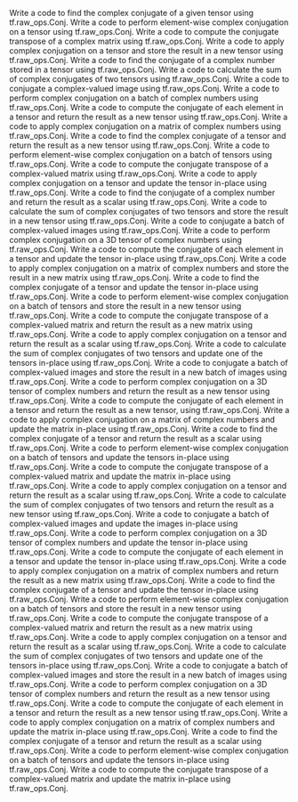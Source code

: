 Write a code to find the complex conjugate of a given tensor using tf.raw_ops.Conj.
Write a code to perform element-wise complex conjugation on a tensor using tf.raw_ops.Conj.
Write a code to compute the conjugate transpose of a complex matrix using tf.raw_ops.Conj.
Write a code to apply complex conjugation on a tensor and store the result in a new tensor using tf.raw_ops.Conj.
Write a code to find the conjugate of a complex number stored in a tensor using tf.raw_ops.Conj.
Write a code to calculate the sum of complex conjugates of two tensors using tf.raw_ops.Conj.
Write a code to conjugate a complex-valued image using tf.raw_ops.Conj.
Write a code to perform complex conjugation on a batch of complex numbers using tf.raw_ops.Conj.
Write a code to compute the conjugate of each element in a tensor and return the result as a new tensor using tf.raw_ops.Conj.
Write a code to apply complex conjugation on a matrix of complex numbers using tf.raw_ops.Conj.
Write a code to find the complex conjugate of a tensor and return the result as a new tensor using tf.raw_ops.Conj.
Write a code to perform element-wise complex conjugation on a batch of tensors using tf.raw_ops.Conj.
Write a code to compute the conjugate transpose of a complex-valued matrix using tf.raw_ops.Conj.
Write a code to apply complex conjugation on a tensor and update the tensor in-place using tf.raw_ops.Conj.
Write a code to find the conjugate of a complex number and return the result as a scalar using tf.raw_ops.Conj.
Write a code to calculate the sum of complex conjugates of two tensors and store the result in a new tensor using tf.raw_ops.Conj.
Write a code to conjugate a batch of complex-valued images using tf.raw_ops.Conj.
Write a code to perform complex conjugation on a 3D tensor of complex numbers using tf.raw_ops.Conj.
Write a code to compute the conjugate of each element in a tensor and update the tensor in-place using tf.raw_ops.Conj.
Write a code to apply complex conjugation on a matrix of complex numbers and store the result in a new matrix using tf.raw_ops.Conj.
Write a code to find the complex conjugate of a tensor and update the tensor in-place using tf.raw_ops.Conj.
Write a code to perform element-wise complex conjugation on a batch of tensors and store the result in a new tensor using tf.raw_ops.Conj.
Write a code to compute the conjugate transpose of a complex-valued matrix and return the result as a new matrix using tf.raw_ops.Conj.
Write a code to apply complex conjugation on a tensor and return the result as a scalar using tf.raw_ops.Conj.
Write a code to calculate the sum of complex conjugates of two tensors and update one of the tensors in-place using tf.raw_ops.Conj.
Write a code to conjugate a batch of complex-valued images and store the result in a new batch of images using tf.raw_ops.Conj.
Write a code to perform complex conjugation on a 3D tensor of complex numbers and return the result as a new tensor using tf.raw_ops.Conj.
Write a code to compute the conjugate of each element in a tensor and return the result as a new tensor, using tf.raw_ops.Conj.
Write a code to apply complex conjugation on a matrix of complex numbers and update the matrix in-place using tf.raw_ops.Conj.
Write a code to find the complex conjugate of a tensor and return the result as a scalar using tf.raw_ops.Conj.
Write a code to perform element-wise complex conjugation on a batch of tensors and update the tensors in-place using tf.raw_ops.Conj.
Write a code to compute the conjugate transpose of a complex-valued matrix and update the matrix in-place using tf.raw_ops.Conj.
Write a code to apply complex conjugation on a tensor and return the result as a scalar using tf.raw_ops.Conj.
Write a code to calculate the sum of complex conjugates of two tensors and return the result as a new tensor using tf.raw_ops.Conj.
Write a code to conjugate a batch of complex-valued images and update the images in-place using tf.raw_ops.Conj.
Write a code to perform complex conjugation on a 3D tensor of complex numbers and update the tensor in-place using tf.raw_ops.Conj.
Write a code to compute the conjugate of each element in a tensor and update the tensor in-place using tf.raw_ops.Conj.
Write a code to apply complex conjugation on a matrix of complex numbers and return the result as a new matrix using tf.raw_ops.Conj.
Write a code to find the complex conjugate of a tensor and update the tensor in-place using tf.raw_ops.Conj.
Write a code to perform element-wise complex conjugation on a batch of tensors and store the result in a new tensor using tf.raw_ops.Conj.
Write a code to compute the conjugate transpose of a complex-valued matrix and return the result as a new matrix using tf.raw_ops.Conj.
Write a code to apply complex conjugation on a tensor and return the result as a scalar using tf.raw_ops.Conj.
Write a code to calculate the sum of complex conjugates of two tensors and update one of the tensors in-place using tf.raw_ops.Conj.
Write a code to conjugate a batch of complex-valued images and store the result in a new batch of images using tf.raw_ops.Conj.
Write a code to perform complex conjugation on a 3D tensor of complex numbers and return the result as a new tensor using tf.raw_ops.Conj.
Write a code to compute the conjugate of each element in a tensor and return the result as a new tensor using tf.raw_ops.Conj.
Write a code to apply complex conjugation on a matrix of complex numbers and update the matrix in-place using tf.raw_ops.Conj.
Write a code to find the complex conjugate of a tensor and return the result as a scalar using tf.raw_ops.Conj.
Write a code to perform element-wise complex conjugation on a batch of tensors and update the tensors in-place using tf.raw_ops.Conj.
Write a code to compute the conjugate transpose of a complex-valued matrix and update the matrix in-place using tf.raw_ops.Conj.